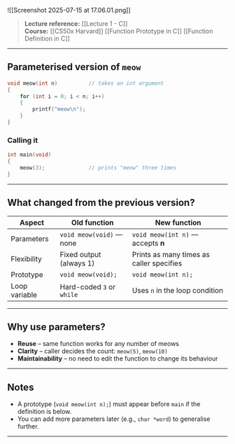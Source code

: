 ![[Screenshot 2025-07-15 at 17.06.01.png]]

> **Lecture reference:** [[Lecture 1 - C]]  
> **Course:** [[CS50x Harvard]]
[[Function Prototype in C]]
[[Function Definition in C]]
---

## Parameterised version of `meow`

```c
void meow(int n)          // takes an int argument
{
    for (int i = 0; i < n; i++)
    {
        printf("meow\n");
    }
}
```

### Calling it

```c
int main(void)
{
    meow(3);              // prints "meow" three times
}
```

---

## What changed from the previous version?

| Aspect          | Old function           | New function          |
|-----------------|------------------------|-----------------------|
| Parameters      | `void meow(void)` — none | `void meow(int n)` — accepts **n** |
| Flexibility     | Fixed output (always 1) | Prints as many times as caller specifies |
| Prototype       | `void meow(void);`      | `void meow(int n);`   |
| Loop variable   | Hard-coded `3` or `while` | Uses `n` in the loop condition |

---

## Why use parameters?

* **Reuse** – same function works for any number of meows  
* **Clarity** – caller decides the count: `meow(5)`, `meow(10)`  
* **Maintainability** – no need to edit the function to change its behaviour

---

## Notes

- A prototype (`void meow(int n);`) must appear before `main` if the definition is below.  
- You can add more parameters later (e.g., `char *word`) to generalise further.

---